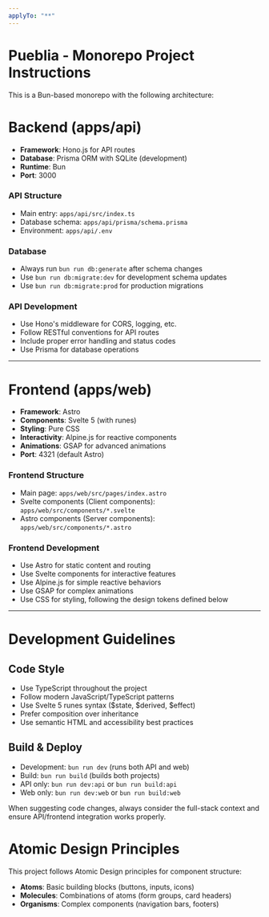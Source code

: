 ```yaml
---
applyTo: "**"
---
```


# Pueblia - Monorepo Project Instructions

This is a Bun-based monorepo with the following architecture:

# Backend (apps/api)

- **Framework**: Hono.js for API routes
- **Database**: Prisma ORM with SQLite (development)
- **Runtime**: Bun
- **Port**: 3000

### API Structure

- Main entry: `apps/api/src/index.ts`
- Database schema: `apps/api/prisma/schema.prisma`
- Environment: `apps/api/.env`

### Database

- Always run `bun run db:generate` after schema changes
- Use `bun run db:migrate:dev` for development schema updates
- Use `bun run db:migrate:prod` for production migrations

### API Development

- Use Hono's middleware for CORS, logging, etc.
- Follow RESTful conventions for API routes
- Include proper error handling and status codes
- Use Prisma for database operations

---

# Frontend (apps/web)

- **Framework**: Astro
- **Components**: Svelte 5 (with runes)
- **Styling**: Pure CSS
- **Interactivity**: Alpine.js for reactive components
- **Animations**: GSAP for advanced animations
- **Port**: 4321 (default Astro)

### Frontend Structure

- Main page: `apps/web/src/pages/index.astro`
- Svelte components (Client components): `apps/web/src/components/*.svelte`
- Astro components (Server components): `apps/web/src/components/*.astro`

### Frontend Development

- Use Astro for static content and routing
- Use Svelte components for interactive features
- Use Alpine.js for simple reactive behaviors
- Use GSAP for complex animations
- Use CSS for styling, following the design tokens defined below

---

# Development Guidelines

## Code Style

- Use TypeScript throughout the project
- Follow modern JavaScript/TypeScript patterns
- Use Svelte 5 runes syntax ($state, $derived, $effect)
- Prefer composition over inheritance
- Use semantic HTML and accessibility best practices

## Build & Deploy

- Development: `bun run dev` (runs both API and web)
- Build: `bun run build` (builds both projects)
- API only: `bun run dev:api` or `bun run build:api`
- Web only: `bun run dev:web` or `bun run build:web`

When suggesting code changes, always consider the full-stack context and ensure API/frontend integration works properly.

# Atomic Design Principles

This project follows Atomic Design principles for component structure:

- **Atoms**: Basic building blocks (buttons, inputs, icons)
- **Molecules**: Combinations of atoms (form groups, card headers)
- **Organisms**: Complex components (navigation bars, footers)
